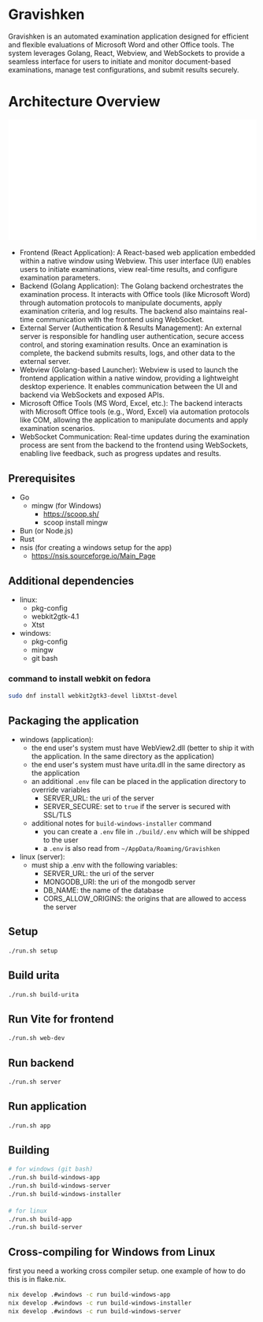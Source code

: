 # Gravishken
Gravishken is an automated examination application designed for efficient and flexible evaluations of Microsoft Word and other Office tools. The system leverages Golang, React, Webview, and WebSockets to provide a seamless interface for users to initiate and monitor document-based examinations, manage test configurations, and submit results securely.

# Architecture Overview
![](./images/arch.svg)
- Frontend (React Application): A React-based web application embedded within a native window using Webview. This user interface (UI) enables users to initiate examinations, view real-time results, and configure examination parameters.
- Backend (Golang Application): The Golang backend orchestrates the examination process. It interacts with Office tools (like Microsoft Word) through automation protocols to manipulate documents, apply examination criteria, and log results. The backend also maintains real-time communication with the frontend using WebSocket.
- External Server (Authentication & Results Management): An external server is responsible for handling user authentication, secure access control, and storing examination results. Once an examination is complete, the backend submits results, logs, and other data to the external server.
- Webview (Golang-based Launcher): Webview is used to launch the frontend application within a native window, providing a lightweight desktop experience. It enables communication between the UI and backend via WebSockets and exposed APIs.
- Microsoft Office Tools (MS Word, Excel, etc.): The backend interacts with Microsoft Office tools (e.g., Word, Excel) via automation protocols like COM, allowing the application to manipulate documents and apply examination scenarios.
- WebSocket Communication: Real-time updates during the examination process are sent from the backend to the frontend using WebSockets, enabling live feedback, such as progress updates and results.

## Prerequisites
- Go
  - mingw (for Windows)
    - https://scoop.sh/
    - scoop install mingw
- Bun (or Node.js)
- Rust
- nsis (for creating a windows setup for the app)
  - https://nsis.sourceforge.io/Main_Page

## Additional dependencies
- linux:
  - pkg-config
  - webkit2gtk-4.1
  - Xtst
- windows:
  - pkg-config
  - mingw
  - git bash

### command to install webkit on fedora
```bash
sudo dnf install webkit2gtk3-devel libXtst-devel
```

## Packaging the application
- windows (application):
  - the end user's system must have WebView2.dll (better to ship it with the application. In the same directory as the application)
  - the end user's system must have urita.dll in the same directory as the application
  - an additional `.env` file can be placed in the application directory to override variables
    - SERVER_URL: the uri of the server
    - SERVER_SECURE: set to `true` if the server is secured with SSL/TLS
  - additional notes for `build-windows-installer` command
    - you can create a `.env` file in `./build/.env` which will be shipped to the user
    - a `.env` is also read from `~/AppData/Roaming/Gravishken`
- linux (server):
  - must ship a .env with the following variables:
    - SERVER_URL: the uri of the server
    - MONGODB_URI: the uri of the mongodb server
    - DB_NAME: the name of the database
    - CORS_ALLOW_ORIGINS: the origins that are allowed to access the server

## Setup
```bash
./run.sh setup
```

## Build urita
```bash
./run.sh build-urita
```

## Run Vite for frontend
```bash
./run.sh web-dev
```

## Run backend
```bash
./run.sh server
```

## Run application
```bash
./run.sh app
```

## Building
```bash
# for windows (git bash)
./run.sh build-windows-app
./run.sh build-windows-server
./run.sh build-windows-installer

# for linux
./run.sh build-app
./run.sh build-server
```

## Cross-compiling for Windows from Linux
first you need a working cross compiler setup. one example of how to do this is in flake.nix.

```bash
nix develop .#windows -c run build-windows-app
nix develop .#windows -c run build-windows-installer
nix develop .#windows -c run build-windows-server
```
